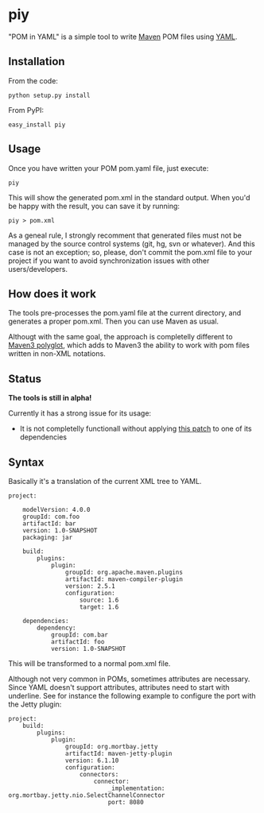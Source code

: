 # piy


"POM in YAML" is a simple tool to write [Maven](http://maven.apache.org) POM files using [YAML](http://www.yaml.org/).

## Installation

From the code:

    python setup.py install

From PyPI:

    easy_install piy

## Usage

Once you have written your POM pom.yaml file, just execute:

    piy

This will show the generated pom.xml in the standard output. When you'd be happy with the result, you can save it by running:

    piy > pom.xml

As a geneal rule, I strongly recomment that generated files must not be managed by the source control systems (git, hg, svn or whatever). And this case is not an exception; so, please, don't commit the pom.xml file to your project if you want to avoid synchronization issues with other users/developers.

## How does it work

The tools pre-processes the pom.yaml file at the current directory, and generates a proper pom.xml. Then you can use Maven as usual.

Althougt with the same goal, the approach is completelly different to [Maven3 polyglot](http://polyglot.sonatype.org/), which adds to Maven3 the ability to work with pom files written in non-XML notations. 

## Status

**The tools is still in alpha!**

Currently it has a strong issue for its usage:

 * It is not completelly functionall without applying [this patch](http://www.yaml.org/) to one of its dependencies

## Syntax

Basically it's a translation of the current XML tree to YAML.

    project:

        modelVersion: 4.0.0
        groupId: com.foo
        artifactId: bar
        version: 1.0-SNAPSHOT
        packaging: jar

        build:
            plugins:
                plugin:
                    groupId: org.apache.maven.plugins
                    artifactId: maven-compiler-plugin
                    version: 2.5.1                
                    configuration:
                        source: 1.6
                        target: 1.6

        dependencies:
            dependency:
                groupId: com.bar
                artifactId: foo
                version: 1.0-SNAPSHOT

This will be transformed to a normal pom.xml file.

Although not very common in POMs, sometimes attributes are necessary. Since YAML doesn't support attributes, attributes need to start with underline. See for instance the following example to configure the port with the Jetty plugin:

    project:
        build:
            plugins:
                plugin:
                    groupId: org.mortbay.jetty
                    artifactId: maven-jetty-plugin
                    version: 6.1.10
                    configuration:
                        connectors:
                            connector:
                                _implementation: org.mortbay.jetty.nio.SelectChannelConnector
                                port: 8080

